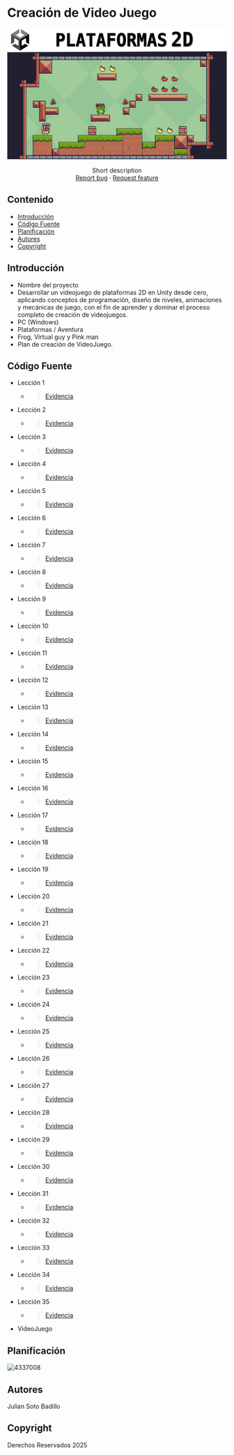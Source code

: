 # Creación de Video Juego
<p align="center">
    <img src="img/portadavideogame2D.jpg" alt="Logo" width=1200 height=300>

  <p align="center">
    Short description
    <br>
    <a href="https://reponame/issues/new?template=bug.md">Report bug</a>
    ·
    <a href="https://reponame/issues/new?template=feature.md&labels=feature">Request feature</a>
  </p>
</p>


## Contenido

- [Introducción](#introducción)
- [Código Fuente](#código-fuente)
- [Planificación](#planificación)
- [Autores](#autores)
- [Copyright](#copyright)


## Introducción

- Nombre del proyecto
- Desarrollar un videojuego de plataformas 2D en Unity desde cero, aplicando conceptos de programación, diseño de niveles, animaciones y mecánicas de juego, con el fin de aprender y dominar el      proceso completo de creación de videojuegos.
- PC (Windows)
- Plataformas / Aventura
- Frog, Virtual guy y Pink man
- Plan de creación de VideoJuego.

## Código Fuente

* Lección 1  
  * > [Evidencia](https://github.com/xJuianUTNGx/2DGAMEPJSB/blob/main/Evidencia%20tutoriales/Tutorial-1-Capitulo-Escenario.pdf)
* Lección 2  
  * > [Evidencia](tutoriales/Tutorial-2-Capitulo-Escenario.pdf)
* Lección 3  
  * > [Evidencia](tutoriales/Tutorial-3-Capitulo-Escenario.pdf)
* Lección 4  
  * > [Evidencia](tutoriales/Tutorial-4-Capitulo-Escenario.pdf)
* Lección 5  
  * > [Evidencia](tutoriales/Tutorial-5-Capitulo-Escenario.pdf)
* Lección 6  
  * > [Evidencia](tutoriales/Tutorial-6-Capitulo-Escenario.pdf)
* Lección 7  
  * > [Evidencia](tutoriales/Tutorial-7-Capitulo-Escenario.pdf)
* Lección 8  
  * > [Evidencia](tutoriales/Tutorial-8-Capitulo-Escenario.pdf)
* Lección 9  
  * > [Evidencia](tutoriales/Tutorial-9-Capitulo-Escenario.pdf)
* Lección 10  
  * > [Evidencia](tutoriales/Tutorial-10-Capitulo-Escenario.pdf)
* Lección 11  
  * > [Evidencia](tutoriales/Tutorial-11-Capitulo-Escenario.pdf)
* Lección 12  
  * > [Evidencia](tutoriales/Tutorial-12-Capitulo-Escenario.pdf)
* Lección 13  
  * > [Evidencia](tutoriales/Tutorial-13-Capitulo-Escenario.pdf)
* Lección 14  
  * > [Evidencia](tutoriales/Tutorial-14-Capitulo-Escenario.pdf)
* Lección 15  
  * > [Evidencia](tutoriales/Tutorial-15-Capitulo-Escenario.pdf)
* Lección 16  
  * > [Evidencia](tutoriales/Tutorial-16-Capitulo-Escenario.pdf)
* Lección 17  
  * > [Evidencia](tutoriales/Tutorial-17-Capitulo-Escenario.pdf)
* Lección 18  
  * > [Evidencia](tutoriales/Tutorial-18-Capitulo-Escenario.pdf)
* Lección 19  
  * > [Evidencia](tutoriales/Tutorial-19-Capitulo-Escenario.pdf)
* Lección 20  
  * > [Evidencia](tutoriales/Tutorial-20-Capitulo-Escenario.pdf)
* Lección 21  
  * > [Evidencia](tutoriales/Tutorial-21-Capitulo-Escenario.pdf)
* Lección 22  
  * > [Evidencia](tutoriales/Tutorial-22-Capitulo-Escenario.pdf)
* Lección 23  
  * > [Evidencia](tutoriales/Tutorial-23-Capitulo-Escenario.pdf)
* Lección 24  
  * > [Evidencia](tutoriales/Tutorial-24-Capitulo-Escenario.pdf)
* Lección 25  
  * > [Evidencia](tutoriales/Tutorial-25-Capitulo-Escenario.pdf)
* Lección 26  
  * > [Evidencia](tutoriales/Tutorial-26-Capitulo-Escenario.pdf)
* Lección 27  
  * > [Evidencia](tutoriales/Tutorial-27-Capitulo-Escenario.pdf)
* Lección 28  
  * > [Evidencia](tutoriales/Tutorial-28-Capitulo-Escenario.pdf)
* Lección 29  
  * > [Evidencia](tutoriales/Tutorial-29-Capitulo-Escenario.pdf)
* Lección 30  
  * > [Evidencia](tutoriales/Tutorial-30-Capitulo-Escenario.pdf)
* Lección 31  
  * > [Evidencia](tutoriales/Tutorial-31-Capitulo-Escenario.pdf)
* Lección 32  
  * > [Evidencia](tutoriales/Tutorial-32-Capitulo-Escenario.pdf)
* Lección 33  
  * > [Evidencia](tutoriales/Tutorial-33-Capitulo-Escenario.pdf)
* Lección 34  
  * > [Evidencia](tutoriales/Tutorial-34-Capitulo-Escenario.pdf)
* Lección 35  
  * > [Evidencia](tutoriales/Tutorial-35-Capitulo-Escenario.pdf)
* VideoJuego

## Planificación

![4337008](https://user-images.githubusercontent.com/8560750/195951617-083a7e4d-323d-47b5-8e5e-529ded31bc06.jpg)

## Autores
Julian Soto Badillo

## Copyright
Derechos Reservados 2025

